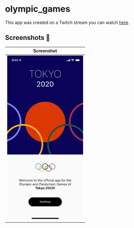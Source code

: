 # olympic_games

This app was created on a Twitch stream you can watch [here](https://www.twitch.tv/videos/1101957222).

## Screenshots 📱

| Screenshot                                                                                                                               |
| ---------------------------------------------------------------------------------------------------------------------------------------- |
| <img src="https://raw.githubusercontent.com/YazeedAlKhalaf/olympic_games/main/readme_images/tokyo_2020_screenshot.jpeg" width="250px" /> |

